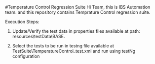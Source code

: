 #Temperature Control Regression Suite
Hi Team, this is IBS Automation team. and this repository contains Temprature Control regression suite.

Execution Steps:

1. Update/Verify the test data in properties files available at path: resources\testData\BASE\.

2. Select the tests to be run in testng file available at TestSuite\TemperatureControl_test.xml and run using testNg configuration

